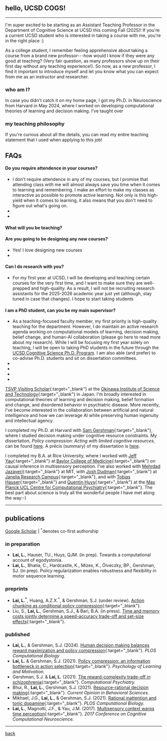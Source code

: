 ## hello, UCSD COGS! 
***
I'm super excited to be starting as an Assistant Teaching Professor in the Department of Cognitive Science at UCSD this coming Fall (2025)! If you're a current UCSD student who is interested in taking a course with me, you're in the right place :) 

As a college student, I remember feeling apprehensive about taking a course from a brand new professor---how would I know if they were any good at teaching? (Very fair question, as many professors show up on their first day without any teaching experience!). So now, as a new professor, I find it important to introduce myself and let you know what you can expect from me as an instructor and researcher. 

### who am I?
In case you didn't catch it on my home page, I got my Ph.D. in Neuroscience from Harvard in May 2024, where I worked on developing computational theories of learning and decision making. I've taught over 

### my teaching philosophy
If you're curious about all the details, you can read my entire teaching statement that I used when applying to this job!

## FAQs
#### Do you require attendence in your courses? 
- I don't require attendence in any of my courses, but I promise that attending class with me will almost always save you time when it comes to learning and remembering. I make an effort to make my classes as interactive as possible to promote active learning. Not only is this high-yield when it comes to learning, it also means that you don't need to figure out what's going on.
- 
- 
#### What will you be teaching? 

#### Are you going to be designing any new courses? 
- Yes! I love designing new courses
- 
#### Can I do research with you?
- For my first year at UCSD, I will be developing and teaching certain courses for the very first time, and I want to make sure they are well-prepped and high-quality. As a result, I will not be recruiting research assistants for the 2025-2026 academic year just yet (although, stay tuned in case that changes). I hope to start taking students
#### I am a PhD student, can you be my main supervisor?
- As a teaching-focused faculty member, my first priority is high-quality teaching for the department. However, I do maintain an active research agenda working on computational models of learning, decision making, belief change, and human-AI collaboration (please go here to read more about my research). While I will be focusing my first year solely on teaching, I will be open to taking PhD students in the future through the [UCSD Cognitive Science Ph.D. Program](https://cogsci.ucsd.edu/graduates/phd-program/index.html). I am also able (and prefer) to co-advise Ph.D. students and sit on dissertation committees. 
- 
-   
- 
- 
[TSVP Visiting Scholar](https://groups.oist.jp/tsvp){:target="_blank"} at the [Okinawa Institute of Science and Technology](https://oist.jp){:target="_blank"} in Japan. I'm broadly interested in computational theories of learning and decision making, belief formation and change, and disordered behavior in psychiatric disease. More recently, I've become interested in the collaboration between artificial and natural intelligence and how we can leverage AI while preserving human ingenuity and intellectual agency.

I completed my Ph.D. at Harvard with [Sam Gershman](http://gershmanlab.com/index.html){:target="_blank"}, where I studied decision making under cognitive resource constraints. My dissertation, _Policy compression: Acting with limited cognitive resources_, can be found <a href="https://dash.harvard.edu/handle/1/37378979" target="_blank">here</a>. A précis (summary) of my dissertation is <a href="https://lucylai.com/files/lai_precis.pdf" target="_blank">here</a>.

I completed my B.A. at Rice University, where I worked with [Jeff Yau](http://yaulab.com/){:target="_blank"} at [Baylor College of Medicine](http://www.bcm.edu/){:target="_blank"} on causal inference in multisensory perception. I've also worked with [Mehrdad Jazayeri](https://mcgovern.mit.edu/principal-investigators/mehrdad-jazayeri){:target="_blank"} at MIT, with [Josh Dudman](https://www.dudmanlab.org){:target="_blank"} at [Janelia Research Campus](https://www.janelia.org){:target="_blank"}, and with [Tobias Hauser](https://devcompsy.org/){:target="_blank"} and [Quentin Huys](https://acplab.org/){:target="_blank"} at the [Max Planck UCL Centre for Computational Psychiatry](https://www.mps-ucl-centre.mpg.de/){:target="_blank"}. The best part about science is truly all the wonderful people I have met along the way:-)

***
## publications
[Google Scholar](https://scholar.google.com/citations?user=TEpclyYAAAAJ&hl=en) | <sup>*</sup>denotes co-first authorship

### in preparation
- **Lai, L.**, Hauser, TU., Huys, QJM. (in prep). Towards a computational account of egodystonia.
- **Lai, L.**, Bhatia, C., Hardcastle, K., Mizes, K., Ölveczky, BP., Gershman, SJ. (in prep). Policy regularization enables robustness and flexibility in motor sequence learning.

### preprints 
- **Lai, L.<sup>*</sup>**, Huang, A.Z.X.<sup>*</sup>, & Gershman, S.J. (under review). [Action chunking as conditional policy compression](https://psyarxiv.com/z8yrv){:target="_blank"}.
- Liu, S., **Lai, L.**, Gershman, S.J., & Bari, B.A. (in press). [Time and memory costs jointly determine a speed-accuracy trade-off and set-size effects](./pubs/liu2025.pdf){:target="_blank"}.
  
### published
- **Lai, L.**, & Gershman, S.J. (2024). [Human decision making balances reward maximization and policy compression](./pubs/LaiGershman2024.pdf){:target="_blank"}. _PLOS Computational Biology_
- **Lai, L.** & Gershman, S.J. (2021). [Policy compression: an information bottleneck in action selection](./pubs/LaiGershman2021.pdf){:target="_blank"}. _Psychology of Learning and Motivation._
- Gershman, S.J. & **Lai, L.** (2021). [The reward-complexity trade-off in schizophrenia](./pubs/GershmanLai2021.pdf){:target="_blank"}. _Computational Psychiatry._
- Bhui, R., **Lai, L.**, Gershman, S.J. (2021). [Resource-rational decision making](./pubs/BhuiLaiGershman2021.pdf){:target="_blank"}. _Current Opinion in Behavioral Sciences._
- Mikhael, J.G., **Lai, L.**, & Gershman, S.J. (2021). [Rational inattention and tonic dopamine](./pubs/MikhaelLaiGershman2021.pdf){:target="_blank"}. _PLOS Computational Biology._
- **Lai, L.**, Magnotti, J.F., & Yau, J.M. (2017). [Multisensory context warps time perception](./pubs/LaiMagnottiYau2017.pdf){:target="_blank"}. _2017 Conference on Cognitive Computational Neuroscience._

***
[back](./)
